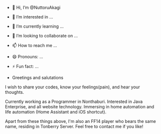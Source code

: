 - 👋 Hi, I’m @NuttoruAkagi
- 👀 I’m interested in ...
- 🌱 I’m currently learning ...
- 💞️ I’m looking to collaborate on ...
- 📫 How to reach me ...
- 😄 Pronouns: ...
- ⚡ Fun fact: ...

- Greetings and salutations

 I wish to share your codes, know your feelings(pain), and hear your thoughts.

Currently working as a Programmer in Nonthaburi. Interested in Java Enterprise, and all website technology. Immersing in home automation and life automation (Home Assistant and iOS shortcut).

Apart from these things above, I'm also an FF14 player who bears the same name, residing in Tonberry Server. Feel free to contact me if you like!


<!---
NuttoruAkagi/NuttoruAkagi is a ✨ special ✨ repository because its `README.md` (this file) appears on your GitHub profile.
You can click the Preview link to take a look at your changes.
--->
